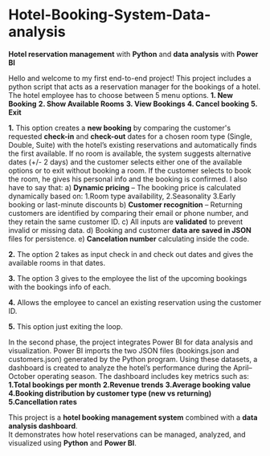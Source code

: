 # Hotel-Booking-System-Data-analysis
**Hotel reservation management** with **Python** and **data analysis** with **Power BI**

Hello and welcome to my first end-to-end project!
This project includes a python script that acts as a reservation manager for the bookings of a hotel. The hotel employee has to choose between 5 menu options. **1. New Booking**
                                   **2. Show Available Rooms**
                                   **3. View Bookings**
                                   **4. Cancel booking**
                                   **5. Exit**

**1.** This option creates a **new booking** by comparing the customer's requested **check-in** and **check-out** dates for a chosen room type (Single, Double, Suite) with the hotel’s existing reservations and automatically finds the first available. If no room is available, the system suggests alternative dates (+/- 2 days) and the customer selects either one of the available options or to exit without booking a room. If the customer selects to book the room, he gives his personal info and the booking is confirmed. I also have to say that:
     a) **Dynamic pricing** – The booking price is calculated dynamically based on: 1.Room type availability, 2.Seasonality 3.Early booking or last-minute discounts
     b) **Customer recognition** – Returning customers are identified by comparing their email or phone number, and they retain the same customer ID.
     c) All inputs are **validated** to prevent invalid or missing data.
     d) Booking and customer **data are saved in JSON** files for persistence.
     e) **Cancelation number** calculating inside the code.

   


**2.** The option 2 takes as input check in and check out dates and gives the available rooms in that dates.

**3.** The option 3 gives to the employee the list of the upcoming bookings with the bookings info of each.

**4.** Allows the employee to cancel an existing reservation using the customer ID.

**5.** This option just exiting the loop.


In the second phase, the project integrates Power BI for data analysis and visualization.
Power BI imports the two JSON files (bookings.json and customers.json) generated by the Python program.
Using these datasets, a dashboard is created to analyze the hotel’s performance during the April–October operating season.
The dashboard includes key metrics such as:
**1.Total bookings per month**
**2.Revenue trends**
**3.Average booking value**
**4.Booking distribution by customer type (new vs returning)**
**5.Cancellation rates**

This project is a **hotel booking management system** combined with a **data analysis dashboard**.  
It demonstrates how hotel reservations can be managed, analyzed, and visualized using **Python** and **Power BI**.
